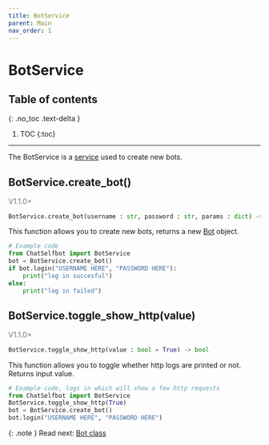 ```yaml
---
title: BotService
parent: Main
nav_order: 1
---
```


# BotService

## Table of contents
{: .no_toc .text-delta }

1. TOC
{:toc}

---

The BotService is a [service](/docs/Services/index.md) used to create new bots.

## BotService.create_bot()
<p style="font-size: 0.9rem; color: #6c757d;">V1.1.0+</p>

```py
BotService.create_bot(username : str, password : str, params : dict) -> Bot
```
This function allows you to create new bots, returns a new [Bot](/docs/Classes/Bot) object.
```py
# Example code
from ChatSelfbot import BotService
bot = BotService.create_bot()
if bot.login("USERNAME HERE", "PASSWORD HERE"):
    print("log in succesful")
else:
    print("log in failed")
```

## BotService.toggle_show_http(value)
<p style="font-size: 0.9rem; color: #6c757d;">V1.1.0+</p>

```py
BotService.toggle_show_http(value : bool = True) -> bool
```
This function allows you to toggle whether http logs are printed or not. Returns input value.
```py
# Example code, logs in which will show a few http requests
from ChatSelfbot import BotService
BotService.toggle_show_http(True)
bot = BotService.create_bot()
bot.login("USERNAME HERE", "PASSWORD HERE")
```

{: .note }
Read next: [Bot class](/docs/Classes/Bot)
